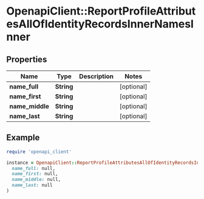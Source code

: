 # OpenapiClient::ReportProfileAttributesAllOfIdentityRecordsInnerNamesInner

## Properties

| Name | Type | Description | Notes |
| ---- | ---- | ----------- | ----- |
| **name_full** | **String** |  | [optional] |
| **name_first** | **String** |  | [optional] |
| **name_middle** | **String** |  | [optional] |
| **name_last** | **String** |  | [optional] |

## Example

```ruby
require 'openapi_client'

instance = OpenapiClient::ReportProfileAttributesAllOfIdentityRecordsInnerNamesInner.new(
  name_full: null,
  name_first: null,
  name_middle: null,
  name_last: null
)
```

